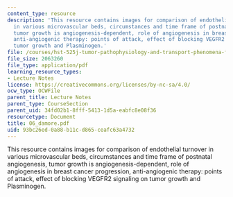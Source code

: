 ```yaml
---
content_type: resource
description: 'This resource contains images for comparison of endothelial turnover
  in various microvascular beds, circumstances and time frame of postnatal angiogenesis,
  tumor growth is angiogenesis-dependent, role of angiogenesis in breast cancer progression,
  anti-angiogenic therapy: points of attack, effect of blocking VEGFR2 signaling on
  tumor growth and Plasminogen.'
file: /courses/hst-525j-tumor-pathophysiology-and-transport-phenomena-fall-2005/93bc26ed0a88b11cd865ceafc63a4732_06_damore.pdf
file_size: 2063260
file_type: application/pdf
learning_resource_types:
- Lecture Notes
license: https://creativecommons.org/licenses/by-nc-sa/4.0/
ocw_type: OCWFile
parent_title: Lecture Notes
parent_type: CourseSection
parent_uid: 34fd02b1-8fff-5413-1d5a-eabfc8e08f36
resourcetype: Document
title: 06_damore.pdf
uid: 93bc26ed-0a88-b11c-d865-ceafc63a4732
---
```

This resource contains images for comparison of endothelial turnover in various microvascular beds, circumstances and time frame of postnatal angiogenesis, tumor growth is angiogenesis-dependent, role of angiogenesis in breast cancer progression, anti-angiogenic therapy: points of attack, effect of blocking VEGFR2 signaling on tumor growth and Plasminogen.